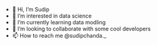 - 👋 Hi, I’m Sudip
- 👀 I’m interested in data science
- 🌱 I’m currently learning data modling
- 💞️ I’m looking to collaborate with some cool developers
- 📫 How to reach me @sudipchanda._

<!---
itsudip-96/itsudip-96 is a ✨ special ✨ repository because its `README.md` (this file) appears on your GitHub profile.
You can click the Preview link to take a look at your changes.
--->
